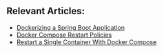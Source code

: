 ## Relevant Articles:

- [Dockerizing a Spring Boot Application](https://www.baeldung.com/dockerizing-spring-boot-application)
- [Docker Compose Restart Policies](https://www.baeldung.com/ops/docker-compose-restart-policies)
- [Restart a Single Container With Docker Compose](https://www.baeldung.com/ops/docker-compose-restart-container)
